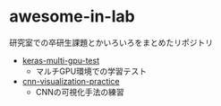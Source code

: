 # awesome-in-lab
研究室での卒研生課題とかいろいろをまとめたリポジトリ

- [keras-multi-gpu-test](https://github.com/andooown/awesome-in-lab/tree/master/keras-multi-gpu-test)
    - マルチGPU環境での学習テスト
- [cnn-visualization-practice](https://github.com/andooown/awesome-in-lab/tree/master/cnn-visualization-practice)
    - CNNの可視化手法の練習
